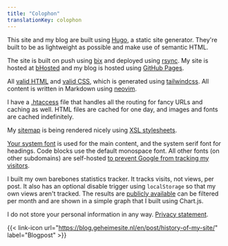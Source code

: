 ```yaml
---
title: "Colophon"
translationKey: colophon
---
```


This site and my blog are built using [Hugo](https://gohugo.io), a static site generator. They're built to be as lightweight as possible and make use of semantic HTML.

The site is built on push using [bix](https://git.geheimesite.nl/libre0b11/bix) and deployed using [rsync](https://en.wikipedia.org/wiki/Rsync). My site is hosted at [bHosted](https://www.bhosted.nl/?ref=97f4c4a4b13e269e12cfd4f0352ba527) and my blog is hosted using [GitHub Pages](https://pages.github.com).

All [valid HTML](https://validator.w3.org/nu/?doc=https://geheimesite.nl) and [valid CSS](https://jigsaw.w3.org/css-validator/validator?uri=https://geheimesite.nl/assets/css/main.css), which is generated using [tailwindcss](https://tailwindcss.com). All content is written in Markdown using [neovim](https://neovim.io).

I have a [.htaccess](https://github.com/RobinBoers/geheimesite.nl/blob/master/src/.htaccess) file that handles all the routing for fancy URLs and caching as well. HTML files are cached for one day, and images and fonts are cached indefinitely.

My [sitemap](/en/sitemap.xml) is being rendered nicely using [XSL stylesheets](https://github.com/RobinBoers/geheimesite.nl/tree/master/src/static/assets/xsl).

[Your system font](https://systemfontstack.com/) is used for the main content, and the system serif font for headings. Code blocks use the default monospace font. All other fonts (on other subdomains) are self-hosted [to prevent Google from tracking my visitors](https://www.brycewray.com/posts/2020/08/google-fonts-privacy/).

I built my own barebones statistics tracker. It tracks visits, not views, per post. It also has an optional disable trigger using `localStorage` so that my own views aren't tracked. The results are [publicly available](/blog/stats) can be filtered per month and are shown in a simple graph that I built using Chart.js.

I do not store your personal information in any way. [Privacy statement](/en/privacy).

<span hidden>Relevant links</span> {{< link-icon url="https://blog.geheimesite.nl/en/post/history-of-my-site/" label="Blogpost" >}}

